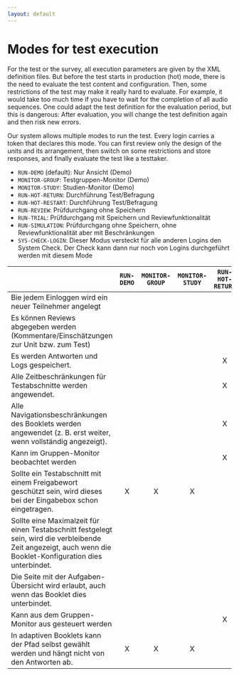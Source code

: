 ```yaml
---
layout: default
---
```


# Modes for test execution

For the test or the survey, all execution parameters are given by
the XML definition files. But before the test starts in production (hot) mode, there is
the need to evaluate the test content and configuration. Then, some restrictions of the
test may make it really hard to evaluate. For example, it would take too much time if
you have to wait for the completion of all audio sequences. One could adapt the
test definition for the evaluation period, but this is dangerous: After evaluation, you
will change the test definition again and then risk new errors.

Our system allows multiple modes to run the test. Every login carries a token that declares
this mode. You can first review only the design of the units and its arrangement,
then switch on some restrictions and store responses, and finally evaluate the
test like a testtaker.   

* `RUN-DEMO` (default): Nur Ansicht (Demo)
* `MONITOR-GROUP`: Testgruppen-Monitor (Demo)
* `MONITOR-STUDY`: Studien-Monitor (Demo)
* `RUN-HOT-RETURN`: Durchführung Test/Befragung
* `RUN-HOT-RESTART`: Durchführung Test/Befragung
* `RUN-REVIEW`: Prüfdurchgang ohne Speichern
* `RUN-TRIAL`: Prüfdurchgang mit Speichern und Reviewfunktionalität
* `RUN-SIMULATION`: Prüfdurchgang ohne Speichern, ohne Reviewfunktionalität aber mit Beschränkungen
* `SYS-CHECK-LOGIN`: Dieser Modus versteckt für alle anderen Logins den System Check. Der Check kann dann nur noch von Logins durchgeführt werden mit diesem Mode


|  | `RUN-DEMO` | `MONITOR-GROUP` | `MONITOR-STUDY` | `RUN-HOT-RETURN` | `RUN-HOT-RESTART` | `RUN-REVIEW` | `RUN-TRIAL` | `RUN-SIMULATION` | `SYS-CHECK-LOGIN` | 
| :------------- | :-------------: | :-------------: | :-------------: | :-------------: | :-------------: | :-------------: | :-------------: | :-------------: | :-------------: |
|Bie jedem Einloggen wird ein neuer Teilnehmer angelegt|  |  |  |  |X |  |  |  |  |
|Es können Reviews abgegeben werden (Kommentare/Einschätzungen zur Unit bzw. zum Test)|  |  |  |  |  |X |X |  |  |
|Es werden Antworten und Logs gespeichert.|  |  |  |X |X |  |X |  |  |
|Alle Zeitbeschränkungen für Testabschnitte werden angewendet.|  |  |  |X |X |  |  |X |  |
|Alle Navigationsbeschränkungen des Booklets werden angewendet (z. B. erst weiter, wenn vollständig angezeigt).|  |  |  |X |X |  |  |X |  |
|Kann im Gruppen-Monitor beobachtet werden|  |  |  |X |X |  |X |  |  |
|Sollte ein Testabschnitt mit einem Freigabewort geschützt sein, wird dieses bei der Eingabebox schon eingetragen.|X |X |X |  |  |X |X |  |  |
|Sollte eine Maximalzeit für einen Testabschnitt festgelegt sein, wird die verbleibende Zeit angezeigt, auch wenn die Booklet-Konfiguration dies unterbindet.|  |  |  |  |  |X |X |  |  |
|Die Seite mit der Aufgaben-Übersicht wird erlaubt, auch wenn das Booklet dies unterbindet.|  |  |  |  |  |X |X |  |  |
|Kann aus dem Gruppen-Monitor aus gesteuert werden|  |  |  |X |X |  |  |  |  |
|In adaptiven Booklets kann der Pfad selbst gewählt werden und hängt nicht von den Antworten ab.|X |X |X |  |  |X |X |  |  |

